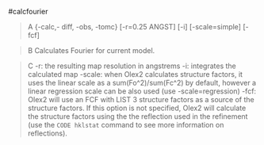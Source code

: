 #calcfourier

>A {-calc,- diff, -obs, -tomc} [-r=0.25 ANGST] [-i] [-scale=simple] [-fcf]

>B Calculates Fourier for current model.

>C -r: the resulting map resolution in angstrems
-i: integrates the calculated map
-scale: when Olex2 calculates structure factors, it uses the linear scale as a sum(Fo^2)/sum(Fc^2) by default, however a linear regression scale can be also used (use -scale=regression)
-fcf: Olex2 will use an FCF with LIST 3 structure factors as a source of the structure factors. If this option is not specified, Olex2 will calculate the structure factors using the the reflection used in the refinement (use the `CODE hklstat` command to see more information on reflections).
